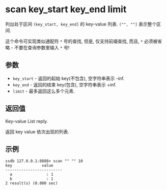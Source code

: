 # scan key_start key_end limit

列出处于区间 `(key_start, key_end]` 的 key-value 列表. `("", ""]` 表示整个区间.

这个命令可实现类似通配符 `*` 号的查找, 但是, 仅支持前缀查找, 而且, `*` 必须被省略 - 不要在查询参数里输入 `*` 号!

## 参数

* `key_start` - 返回的起始 key(不包含), 空字符串表示 -inf.
* `key_end` - 返回的结束 key(包含), 空字符串表示 +inf.
* `limit` - 最多返回这么多个元素. 

## 返回值

Key-value List reply.

返回 key value 依次出现的列表.

## 示例

	ssdb 127.0.0.1:8888> scan "" "" 10
	key             value
	-------------------------
	  a               : 1
	  b               : 1
	2 result(s) (0.000 sec)
